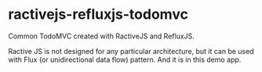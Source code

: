 ractivejs-refluxjs-todomvc
==========================

Common TodoMVC created with RactiveJS and RefluxJS.

Ractive JS is not designed for any particular architecture, but it can be used with Flux (or unidirectional data flow) pattern. And it is in this demo app.
